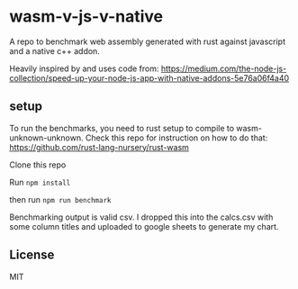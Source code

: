 # wasm-v-js-v-native

A repo to benchmark web assembly generated with rust against javascript and a native c++ addon.

Heavily inspired by and uses code from: https://medium.com/the-node-js-collection/speed-up-your-node-js-app-with-native-addons-5e76a06f4a40

## setup

To run the benchmarks, you need to rust setup to compile to wasm-unknown-unknown. Check this repo for instruction on how to do that: https://github.com/rust-lang-nursery/rust-wasm

Clone this repo

Run `npm install`

then run `npm run benchmark`

Benchmarking output is valid csv. I dropped this into the calcs.csv with some column titles and uploaded to google sheets to generate my chart.

## License
MIT